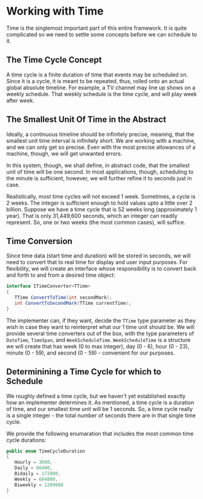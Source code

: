 # Working with Time

Time is the singlemost important part of this entire framework. It is quite complicated
so we need to settle some concepts before we can schedule to it.

## The Time Cycle Concept

A time cycle is a finite duration of time that events may be scheduled on. Since it is a
cycle, it is meant to be repeated, thus, rolled onto an actual global absolute timeline. For
example, a TV channel may line up shows on a weekly schedule. That weekly schedule is the
time cycle, and will play week after week.

## The Smallest Unit Of Time in the Abstract

Ideally, a continuous timeline should be infinitely precise, meaning, that the smallest unit
time interval is infinitely short. We are working with a machine, and we can only get so
precise. Even with the most precise allowances of a machine, though, we will get unwanted
errors.

In this system, though, we shall define, in abstract code, that the smallest unit of time
will be one second. In most applications, though, scheduling to the minute is sufficient,
however, we will further refine it to seconds just in case.

Realistically, most time cycles will not exceed 1 week. Sometimes, a cycle is 2 weeks. The
integer is sufficient enough to hold values upto a little over 2 billion. Suppose we have
a time cycle that is 52 weeks long (approximately 1 year). That is only 31,449,600 seconds,
which an integer can readily represent. So, one or two weeks (the most common cases), will
suffice.

## Time Conversion

Since time data (start time and duration) will be stored in seconds, we will need to convert
that to real time for display and user input purposes. For flexibility, we will create an 
interface whose responsibility is to convert back and forth to and from a desired time object:

```csharp
interface ITimeConverter<TTime>
{
   TTime ConvertToTime(int secondMark);
   int ConvertToSecondMark(TTime currentTime);
}
```

The implementer can, if they want, decide the `TTime` type parameter as they wish in case
they want to reinterpret what our 1 time unit should be. We will provide several
time converters out of the box, with the type parameters of `DateTime`, `TimeSpan`,
and `WeekScheduleTime`. `WeekScheduleTime` is a structure we will create that has week
(0 to max integer), day (0 - 6), hour (0 - 23), minute (0 - 59), and second (0 - 59) -
convenient for our purposes.

## Determinining a Time Cycle for which to Schedule
We roughly defined a time cycle, but we haven't yet established exactly how an implementer
determines it. As mentioned, a time cycle is a duration of time, and our smallest time unit
will be 1 seconds. So, a time cycle really is a single integer - the total number of seconds
there are in that single time cycle.

We provide the following enumaration that includes the most common time cycle durations:

```csharp
public enum TimeCycleDuration
{
   Hourly = 3600,
   Daily = 86400,
   Bidaily = 172800,
   Weekly = 604800,
   Biweekly = 1209600
}
```